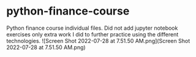 # python-finance-course
Python finance course individual files. Did not add jupyter notebook exercises only extra work I did to further practice using the different technologies.
![Screen Shot 2022-07-28 at 7.51.50 AM.png](Screen Shot 2022-07-28 at 7.51.50 AM.png)
